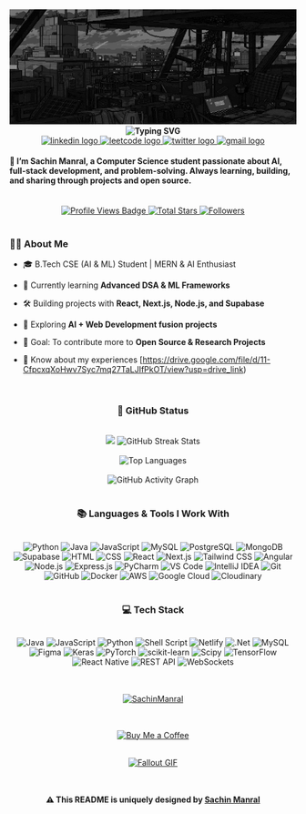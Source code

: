 <a href="https://github.com/SachinManral/SachinManral/blob/main/fallout_grayscale%20(1).gif">
  <img src="https://github.com/SachinManral/SachinManral/blob/main/fallout_grayscale%20(1).gif" alt="Fallout GIF" style="width:auto; height:auto"/>
</a>

<div align="center">
  <b>
    <img src="https://readme-typing-svg.herokuapp.com?font=Fira+Code&size=22&pause=1000&color=5E81AC&center=true&vCenter=true&width=500&lines=Hey+there!+I'm+Sachin+Manral;Full-Stack+%26+AI+Enthusiast;Always+Learning+%26+Building" alt="Typing SVG">
  </b>
</div>



<div align="center">
  <a href="https://www.linkedin.com/in/sachin-manral/">
    <img src="https://img.shields.io/static/v1?message=LinkedIn&logo=linkedin&label=&color=0077B5&logoColor=white&labelColor=&style=for-the-badge" height="25" alt="linkedin logo" />
  </a>
  <a href="https://leetcode.com/u/SachinManral/">
    <img src="https://img.shields.io/static/v1?message=LeetCode&logo=leetcode&label=&color=FFA116&logoColor=white&labelColor=&style=for-the-badge" height="25" alt="leetcode logo" />
  </a>
  <a href="https://x.com/sa_xhinn">
    <img src="https://img.shields.io/static/v1?message=Twitter&logo=twitter&label=&color=1DA1F2&logoColor=white&labelColor=&style=for-the-badge" height="25" alt="twitter logo" />
  </a>
  <a href="mailto:sachinmanral2431@gmail.com">
    <img src="https://img.shields.io/static/v1?message=Gmail&logo=gmail&label=&color=EA4335&logoColor=white&labelColor=&style=for-the-badge" height="25" alt="gmail logo" />
  </a>
</div>



<!-- <h1 align="center">Hi <img src="https://raw.githubusercontent.com/MartinHeinz/MartinHeinz/master/wave.gif" width="30px">
, I'm Sachin Manral </h1>
-->

<!-- <h3 align="center">A passionate MERN-Stack Developer from India</h3> -->
<h4 align="left">🌟 I’m Sachin Manral, a Computer Science student passionate about AI, full-stack development, and problem-solving. Always learning, building, and sharing through projects and open source.</h4>

<div align="center">
<br/>
<!-- Profile Views -->
<a href="https://github.com/SachinManral" target="_blank">
  <img src="https://komarev.com/ghpvc/?username=SachinManral&label=Profile%20Views&color=5e81ac&style=for-the-badge&logo=github" 
       alt="Profile Views Badge" />
</a>

<!-- Total Stars -->
<a href="https://github.com/SachinManral?tab=repositories&sort=stargazers" target="_blank">
  <img alt="Total Stars" title="Total Stars on GitHub"
       src="https://img.shields.io/github/stars/SachinManral?style=for-the-badge&label=Stars&color=bf616a&logo=github" />
</a>

<!-- Followers -->
<a href="https://github.com/SachinManral?tab=followers" target="_blank">
  <img alt="Followers" title="Follow me on GitHub"
       src="https://img.shields.io/github/followers/SachinManral?style=for-the-badge&label=Followers&color=5e81ac&logo=github" />
</a>

</div>
<br>

### 👨‍💻 About Me
- 🎓 B.Tech CSE (AI & ML) Student | MERN & AI Enthusiast  
- 🌱 Currently learning **Advanced DSA & ML Frameworks**  
- 🛠 Building projects with **React, Next.js, Node.js, and Supabase**  
- 🚀 Exploring **AI + Web Development fusion projects**  
- 🎯 Goal: To contribute more to **Open Source & Research Projects**


- 📄 Know about my experiences [https://drive.google.com/file/d/11-CfpcxqXoHwv7Syc7mq27TaLJIfPkOT/view?usp=drive_link)

<br>
<h3 align="center">🌱 GitHub Status</h3>
<br>
<div align="center">

  <!-- GitHub Stats -->
  <img width="398" src="https://github-readme-stats.vercel.app/api?username=SachinManral&count_private=true&show_icons=true&theme=nord&rank_icon=github&border_radius=8"/> 

  <!-- GitHub Streak -->
  <img width="420" src="https://nirzak-streak-stats.vercel.app/?user=SachinManral&theme=nord&hide_border=false" alt="GitHub Streak Stats"/>

</div>

<br>
<div align="center">
  <img height="200" src="https://github-readme-stats.vercel.app/api/top-langs/?username=SachinManral&layout=compact&langs_count=8&theme=nord&border_radius=10" alt="Top Languages"/>
</div>
<br>
<div align="center">
  <img src="https://github-readme-activity-graph.vercel.app/graph?username=SachinManral&theme=nord" alt="GitHub Activity Graph" />
</div>



<br/>

<h3 align="center">📚 Languages & Tools I Work With</h3>
<br/>

<div align="center">
  <img src="https://skillicons.dev/icons?i=python" alt="Python" title="Python" />
  <img src="https://skillicons.dev/icons?i=java" alt="Java" title="Java" />
  <img src="https://skillicons.dev/icons?i=javascript" alt="JavaScript" title="JavaScript" />
  <img src="https://skillicons.dev/icons?i=mysql" alt="MySQL" title="MySQL" />
  <img src="https://skillicons.dev/icons?i=postgres" alt="PostgreSQL" title="PostgreSQL" />
  <img src="https://skillicons.dev/icons?i=mongodb" alt="MongoDB" title="MongoDB" />
  <img src="https://skillicons.dev/icons?i=supabase" alt="Supabase" title="Supabase" />
  <img src="https://skillicons.dev/icons?i=html" alt="HTML" title="HTML" />
  <img src="https://skillicons.dev/icons?i=css" alt="CSS" title="CSS" />
  <img src="https://skillicons.dev/icons?i=react" alt="React" title="React" />
  <img src="https://skillicons.dev/icons?i=nextjs" alt="Next.js" title="Next.js" />
  <img src="https://skillicons.dev/icons?i=tailwind" alt="Tailwind CSS" title="Tailwind CSS" />
  <img src="https://skillicons.dev/icons?i=angular" alt="Angular" title="Angular" />
  <img src="https://skillicons.dev/icons?i=nodejs" alt="Node.js" title="Node.js" />
  <img src="https://skillicons.dev/icons?i=express" alt="Express.js" title="Express.js" />
  <img src="https://skillicons.dev/icons?i=pycharm" alt="PyCharm" title="PyCharm" />
  <img src="https://skillicons.dev/icons?i=vscode" alt="VS Code" title="VS Code" />
  <img src="https://skillicons.dev/icons?i=idea" alt="IntelliJ IDEA" title="IntelliJ IDEA" />
  <img src="https://skillicons.dev/icons?i=git" alt="Git" title="Git" />
  <img src="https://skillicons.dev/icons?i=github" alt="GitHub" title="GitHub" />
  <img src="https://skillicons.dev/icons?i=docker" alt="Docker" title="Docker" />
  <img src="https://skillicons.dev/icons?i=aws" alt="AWS" title="AWS" />
  <img src="https://skillicons.dev/icons?i=googlecloud" alt="Google Cloud" title="Google Cloud" />
  <img src="https://skillicons.dev/icons?i=cloudinary" alt="Cloudinary" title="Cloudinary" />
</div>



<br/>


<div align="center">
<h3>💻 Tech Stack</h3>
<br/>
  <img src="https://img.shields.io/badge/java-%23ED8B00.svg?style=for-the-badge&logo=openjdk&logoColor=white" alt="Java" />
  <img src="https://img.shields.io/badge/javascript-%23323330.svg?style=for-the-badge&logo=javascript&logoColor=%23F7DF1E" alt="JavaScript" />
  <img src="https://img.shields.io/badge/python-3670A0?style=for-the-badge&logo=python&logoColor=ffdd54" alt="Python" />
  <img src="https://img.shields.io/badge/shell_script-%23121011.svg?style=for-the-badge&logo=gnu-bash&logoColor=white" alt="Shell Script" />
  <img src="https://img.shields.io/badge/netlify-%23000000.svg?style=for-the-badge&logo=netlify&logoColor=#00C7B7" alt="Netlify" />
  <img src="https://img.shields.io/badge/.NET-5C2D91?style=for-the-badge&logo=.net&logoColor=white" alt=".Net" />
  <img src="https://img.shields.io/badge/mysql-4479A1.svg?style=for-the-badge&logo=mysql&logoColor=white" alt="MySQL" />
  <img src="https://img.shields.io/badge/figma-%23F24E1E.svg?style=for-the-badge&logo=figma&logoColor=white" alt="Figma" />
  <img src="https://img.shields.io/badge/Keras-%23D00000.svg?style=for-the-badge&logo=Keras&logoColor=white" alt="Keras" />
  <img src="https://img.shields.io/badge/PyTorch-%23EE4C2C.svg?style=for-the-badge&logo=PyTorch&logoColor=white" alt="PyTorch" />
  <img src="https://img.shields.io/badge/scikit--learn-%23F7931E.svg?style=for-the-badge&logo=scikit-learn&logoColor=white" alt="scikit-learn" />
  <img src="https://img.shields.io/badge/SciPy-%230C55A5.svg?style=for-the-badge&logo=scipy&logoColor=%white" alt="Scipy" />
  <img src="https://img.shields.io/badge/TensorFlow-%23FF6F00.svg?style=for-the-badge&logo=TensorFlow&logoColor=white" alt="TensorFlow" />

  <!-- Extra badges -->
  <img src="https://img.shields.io/badge/React%20Native-61DAFB?style=for-the-badge&logo=react&logoColor=black" alt="React Native" />
  <img src="https://img.shields.io/badge/REST%20API-FF6C37?style=for-the-badge&logo=postman&logoColor=white" alt="REST API" />
  <img src="https://img.shields.io/badge/WebSockets-333?style=for-the-badge&logo=socket.io&logoColor=white" alt="WebSockets" />
</div>
<div align="center"> 
</div>
<br/>
<br/>
<p align="center"> <a href="https://github.com/ryo-ma/github-profile-trophy"><img src="https://github-profile-trophy.vercel.app/?username=SachinManral&theme=matrix" alt="SachinManral" /></a> </p>

<br>

<p align="center">
  <a href="https://buymeacoffee.com/sachinmanral">
    <img align="center" src="https://cdn.buymeacoffee.com/buttons/v2/default-yellow.png" height="40" width="180" alt="Buy Me a Coffee" />
  </a>
</p>

<br/>

<!-- Ending Section -->
<div align="center">

  <!-- Fallout GIF -->
  <a href="https://github.com/SachinManral">
    <img src="https://github.com/JoshuaThadi/Wall-E-Desk/blob/main/Pixel-Art-2/green.gif" alt="Fallout GIF" style="max-width: 250px; height: auto;" />
  </a>

  <!-- Divider Line -->
  <img src="https://www.animatedimages.org/data/media/562/animated-line-image-0184.gif" width="100%" height="2" />
<br>
<br>
  <!-- Signature -->
  <p><strong>⚠️ This README is uniquely designed by <a href="https://github.com/SachinManral" target="_blank">Sachin Manral</a></strong></p>

</div>

